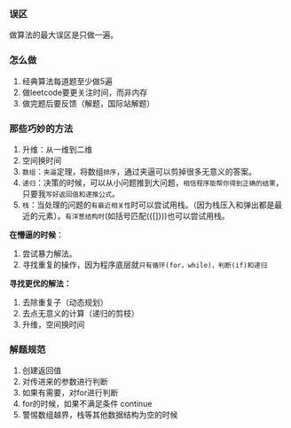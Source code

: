 ### 误区

做算法的最大误区是只做一遍。

### 怎么做

1. 经典算法每道题至少做5遍
2. 做leetcode要更关注时间，而非内存
3. 做完题后要反馈（解题，国际站解题）

### 那些巧妙的方法

1. 升维：从一维到二维
2. 空间换时间
3. `数组`：`夹逼`定理，将数组`排序`，通过夹逼可以剪掉很多无意义的答案。
4. `递归`：决策的时候，可以从小问题推到大问题，`相信程序能帮你得到正确的结果`，只要我`写好返回值和递推公式`。
5. `栈`：当处理的问题的`有最近相关性`时可以尝试用栈。（因为栈压入和弹出都是最近的元素）。`有洋葱结构时`(如括号匹配({[]}))也可以尝试用栈。

**在懵逼的时候**：

1. 尝试暴力解法。
2. 寻找重复的操作，因为程序底层就`只有循环(for，while)，判断(if)和递归`

**寻找更优的解法：**

1. 去除重复子（动态规划）
2. 去点无意义的计算（递归的剪枝）
3. 升维，空间换时间

### 解题规范

1. 创建返回值
2. 对传进来的参数进行判断
3. 如果有需要，对for进行判断
4. for的时候，如果不满足条件 continue
5. 警惕数组越界，栈等其他数据结构为空的时候